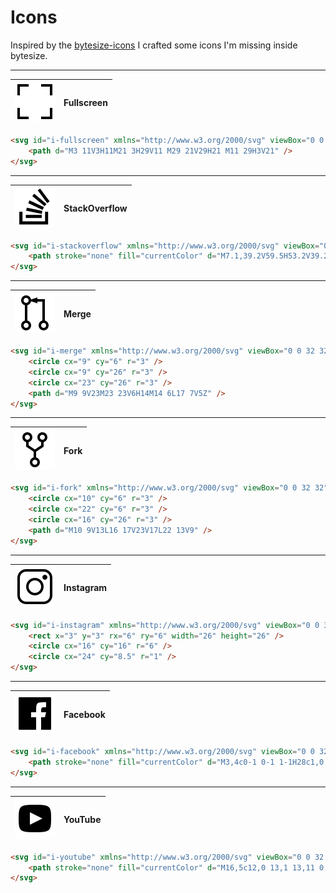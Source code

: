 # Icons

Inspired by the [bytesize-icons](https://github.com/danklammer/bytesize-icons) I crafted some icons I'm missing inside bytesize.

---

![Fullscreen icon](dist/icons/fullscreen.svg?sanitize=true) | **Fullscreen**
---|---

```html
<svg id="i-fullscreen" xmlns="http://www.w3.org/2000/svg" viewBox="0 0 32 32" width="32" height="32" stroke-width="2" stroke="currentColor" fill="none">
    <path d="M3 11V3H11M21 3H29V11 M29 21V29H21 M11 29H3V21" />
</svg>
```

---

![StackOverflow icon](dist/icons/stackoverflow.svg?sanitize=true) | **StackOverflow**
---|---

```html
<svg id="i-stackoverflow" xmlns="http://www.w3.org/2000/svg" viewBox="0 0 64 64" width="32" height="32">
    <path stroke="none" fill="currentColor" d="M7.1,39.2V59.5H53.2V39.2H48.3V54.5H12.2V39.2ZM43,49.2V44.2H17.5V49.2ZM43,42.7L43.9,37.8L19,32.7L18,37.5ZM44.4,36.3L46.5,31.8L23.5,21L21.4,25.5ZM47.5,30.4L50.5,26.7L30.9,10.4L27.9,14.1ZM51.7,25.4L55.6,22.6L40.4,2.1L36.6,5Z"/>
</svg>
```

---

![Merge icon](dist/icons/merge.svg?sanitize=true) | **Merge**
---|---

```html
<svg id="i-merge" xmlns="http://www.w3.org/2000/svg" viewBox="0 0 32 32" width="32" height="32" stroke-width="2" stroke="currentColor" fill="none">
    <circle cx="9" cy="6" r="3" />
    <circle cx="9" cy="26" r="3" />
    <circle cx="23" cy="26" r="3" />
    <path d="M9 9V23M23 23V6H14M14 6L17 7V5Z" />
</svg>
```

---

![Fork icon](dist/icons/fork.svg?sanitize=true) | **Fork**
---|---

```html
<svg id="i-fork" xmlns="http://www.w3.org/2000/svg" viewBox="0 0 32 32" width="32" height="32" stroke-width="2" stroke="currentColor" fill="none">
    <circle cx="10" cy="6" r="3" />
    <circle cx="22" cy="6" r="3" />
    <circle cx="16" cy="26" r="3" />
    <path d="M10 9V13L16 17V23V17L22 13V9" />
</svg>
```

---

![Instagram icon](dist/icons/instagram.svg?sanitize=true) | **Instagram**
---|---

```html
<svg id="i-instagram" xmlns="http://www.w3.org/2000/svg" viewBox="0 0 32 32" width="32" height="32" stroke-width="2" stroke="currentColor" fill="none">
    <rect x="3" y="3" rx="6" ry="6" width="26" height="26" />
    <circle cx="16" cy="16" r="6" />
    <circle cx="24" cy="8.5" r="1" />
</svg>
```

---

![Facebook icon](dist/icons/facebook.svg?sanitize=true) | **Facebook**
---|---

```html
<svg id="i-facebook" xmlns="http://www.w3.org/2000/svg" viewBox="0 0 32 32" width="32" height="32">
    <path stroke="none" fill="currentColor" d="M3,4c0-1 0-1 1-1H28c1,0 1,0 1,1V28c0,1 0,1 -1,1h-7v-10h3l1-4h-4c0-4 0-4 4-4v-4c-8,0 -8,0 -8,8h-4v4h4v10h-13c-1,0 -1,0 -1-1Z" />
</svg>
```

---

![YouTube icon](dist/icons/youtube.svg?sanitize=true) | **YouTube**
---|---

```html
<svg id="i-youtube" xmlns="http://www.w3.org/2000/svg" viewBox="0 0 32 32" width="32" height="32">
    <path stroke="none" fill="currentColor" d="M16,5c12,0 13,1 13,11 0,10 -1,11 -13,11 -12,0 -13-1 -13-11 0-10 1-11 13-11ZM12,11l0,10 10-5ZZ" />
</svg>
```
